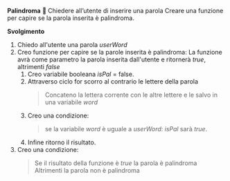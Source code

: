 **Palindroma**  :jigsaw:
Chiedere all’utente di inserire una parola
Creare una funzione per capire se la parola inserita è palindroma.

**Svolgimento** 
1. Chiedo all'utente una parola *userWord*
2. Creo funzione per capire se la parole inserita è palindroma:
    La funzione avrà come parametro la parola inserita dall'utente e ritornerà *true*, altrimenti *false*
    1. Creo variabile booleana *isPal* = false.
    2. Attraverso ciclo for scorro al contrario le lettere della parola
        > Concateno la lettera corrente con le altre lettere e le salvo in una variabile *word*
    3. Creo una condizione:
        > se la variabile *word* è uguale a *userWord*: *isPal* sarà *true*.
    4. Infine ritorno il risultato.
3. Creo una condizione:
    > Se il risultato della funzione è *true* la parola è palindroma 
    > Altrimenti la parola non è palindroma